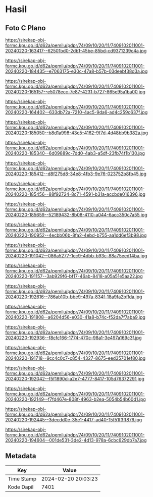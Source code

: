 # Hasil

## Foto C Plano

https://sirekap-obj-formc.kpu.go.id/d62a/pemilu/pdpr/74/09/10/20/11/7409102011001-20240220-163417--62501bd0-2db1-45be-85bd-cd9371239c4a.jpg

https://sirekap-obj-formc.kpu.go.id/d62a/pemilu/pdpr/74/09/10/20/11/7409102011001-20240220-184435--e7063175-e30c-47a8-b57b-03deebf38d3a.jpg

https://sirekap-obj-formc.kpu.go.id/d62a/pemilu/pdpr/74/09/10/20/11/7409102011001-20240220-165157--e5078ecc-7e87-4231-b727-865e95a1ba00.jpg

https://sirekap-obj-formc.kpu.go.id/d62a/pemilu/pdpr/74/09/10/20/11/7409102011001-20240220-164402--633db72a-7210-4ac5-9da6-ad4c259c637f.jpg

https://sirekap-obj-formc.kpu.go.id/d62a/pemilu/pdpr/74/09/10/20/11/7409102011001-20240220-185050--b8d1a998-43c5-4162-9f7d-4d48bb9b382a.jpg

https://sirekap-obj-formc.kpu.go.id/d62a/pemilu/pdpr/74/09/10/20/11/7409102011001-20240220-185340--6d09889c-7dd0-4ab3-a5df-23fb74f1b130.jpg

https://sirekap-obj-formc.kpu.go.id/d62a/pemilu/pdpr/74/09/10/20/11/7409102011001-20240220-185412--d8f275d8-34e8-4fb3-9e76-023752b8fb45.jpg

https://sirekap-obj-formc.kpu.go.id/d62a/pemilu/pdpr/74/09/10/20/11/7409102011001-20240220-185456--88f92724-8c71-4591-b31a-accbde016396.jpg

https://sirekap-obj-formc.kpu.go.id/d62a/pemilu/pdpr/74/09/10/20/11/7409102011001-20240220-185659--52189432-8b08-4110-a044-6acc350c7a55.jpg

https://sirekap-obj-formc.kpu.go.id/d62a/pemilu/pdpr/74/09/10/20/11/7409102011001-20240220-190952--4ecbb06b-8fa2-4ebd-b755-aa1dd6ef3b98.jpg

https://sirekap-obj-formc.kpu.go.id/d62a/pemilu/pdpr/74/09/10/20/11/7409102011001-20240220-191042--086a5277-1ec9-4dbb-b93c-88a75eed14ba.jpg

https://sirekap-obj-formc.kpu.go.id/d62a/pemilu/pdpr/74/09/10/20/11/7409102011001-20240220-191157--3ab929f6-bf17-46ab-8418-a05a51e5aa22.jpg

https://sirekap-obj-formc.kpu.go.id/d62a/pemilu/pdpr/74/09/10/20/11/7409102011001-20240220-192616--786ab10b-bbe9-497a-834f-18a9fa2bffda.jpg

https://sirekap-obj-formc.kpu.go.id/d62a/pemilu/pdpr/74/09/10/20/11/7409102011001-20240220-191808--a6204d56-e030-41a8-b74c-f52da7f7aba9.jpg

https://sirekap-obj-formc.kpu.go.id/d62a/pemilu/pdpr/74/09/10/20/11/7409102011001-20240220-192936--f8cfc166-1774-470c-98a1-3e497a169c3f.jpg

https://sirekap-obj-formc.kpu.go.id/d62a/pemilu/pdpr/74/09/10/20/11/7409102011001-20240220-191718--9cc4c0c7-c854-4327-8675-eed35701ef80.jpg

https://sirekap-obj-formc.kpu.go.id/d62a/pemilu/pdpr/74/09/10/20/11/7409102011001-20240220-192042--f5f1890d-a2e7-4777-8417-105d76372291.jpg

https://sirekap-obj-formc.kpu.go.id/d62a/pemilu/pdpr/74/09/10/20/11/7409102011001-20240220-192149--f7fd467e-808f-4963-b2ea-5054b54b60d1.jpg

https://sirekap-obj-formc.kpu.go.id/d62a/pemilu/pdpr/74/09/10/20/11/7409102011001-20240220-192445--3decdd0e-35e1-4417-ad40-15f51f3ff876.jpg

https://sirekap-obj-formc.kpu.go.id/d62a/pemilu/pdpr/74/09/10/20/11/7409102011001-20240220-194604--001de531-3de2-4d13-978a-6cbc629db7a7.jpg


## Metadata

| Key        | Value               |
| ---------- | ------------------- |
| Time Stamp | 2024-02-20 20:03:23 |
| Kode Dapil | 7401                |



